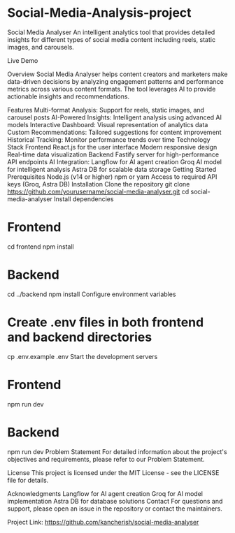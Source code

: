 # Social-Media-Analysis-project
Social Media Analyser
An intelligent analytics tool that provides detailed insights for different types of social media content including reels, static images, and carousels.

Live Demo

Overview
Social Media Analyser helps content creators and marketers make data-driven decisions by analyzing engagement patterns and performance metrics across various content formats. The tool leverages AI to provide actionable insights and recommendations.

Features
Multi-format Analysis: Support for reels, static images, and carousel posts
AI-Powered Insights: Intelligent analysis using advanced AI models
Interactive Dashboard: Visual representation of analytics data
Custom Recommendations: Tailored suggestions for content improvement
Historical Tracking: Monitor performance trends over time
Technology Stack
Frontend
React.js for the user interface
Modern responsive design
Real-time data visualization
Backend
Fastify server for high-performance API endpoints
AI Integration:
Langflow for AI agent creation
Groq AI model for intelligent analysis
Astra DB for scalable data storage
Getting Started
Prerequisites
Node.js (v14 or higher)
npm or yarn
Access to required API keys (Groq, Astra DB)
Installation
Clone the repository
git clone https://github.com/yourusername/social-media-analyser.git
cd social-media-analyser
Install dependencies
# Frontend
cd frontend
npm install

# Backend
cd ../backend
npm install
Configure environment variables
# Create .env files in both frontend and backend directories
cp .env.example .env
Start the development servers
# Frontend
npm run dev

# Backend
npm run dev
Problem Statement
For detailed information about the project's objectives and requirements, please refer to our Problem Statement.

License
This project is licensed under the MIT License - see the LICENSE file for details.

Acknowledgments
Langflow for AI agent creation
Groq for AI model implementation
Astra DB for database solutions
Contact
For questions and support, please open an issue in the repository or contact the maintainers.

Project Link: https://github.com/kancherish/social-media-analyser
